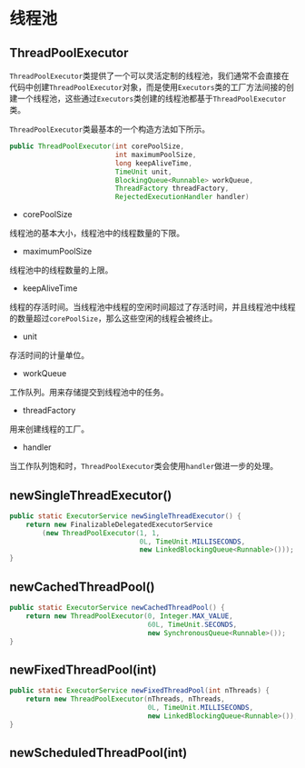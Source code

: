# 线程池

## ThreadPoolExecutor

`ThreadPoolExecutor`类提供了一个可以灵活定制的线程池，我们通常不会直接在代码中创建`ThreadPoolExecutor`对象，而是使用`Executors`类的工厂方法间接的创建一个线程池，这些通过`Executors`类创建的线程池都基于`ThreadPoolExecutor`类。

`ThreadPoolExecutor`类最基本的一个构造方法如下所示。

```java
public ThreadPoolExecutor(int corePoolSize,
                          int maximumPoolSize,
                          long keepAliveTime,
                          TimeUnit unit,
                          BlockingQueue<Runnable> workQueue,
                          ThreadFactory threadFactory,
                          RejectedExecutionHandler handler)
```

- corePoolSize

线程池的基本大小，线程池中的线程数量的下限。

- maximumPoolSize

线程池中的线程数量的上限。

- keepAliveTime

线程的存活时间。当线程池中线程的空闲时间超过了存活时间，并且线程池中线程的数量超过`corePoolSize`，那么这些空闲的线程会被终止。

- unit

存活时间的计量单位。

- workQueue

工作队列。用来存储提交到线程池中的任务。

- threadFactory

用来创建线程的工厂。

- handler

当工作队列饱和时，`ThreadPoolExecutor`类会使用`handler`做进一步的处理。

## newSingleThreadExecutor()

```java
public static ExecutorService newSingleThreadExecutor() {
    return new FinalizableDelegatedExecutorService
        (new ThreadPoolExecutor(1, 1,
                                0L, TimeUnit.MILLISECONDS,
                                new LinkedBlockingQueue<Runnable>()));
}
```

## newCachedThreadPool()

```java
public static ExecutorService newCachedThreadPool() {
    return new ThreadPoolExecutor(0, Integer.MAX_VALUE,
                                  60L, TimeUnit.SECONDS,
                                  new SynchronousQueue<Runnable>());
}
```

## newFixedThreadPool(int)

```java
public static ExecutorService newFixedThreadPool(int nThreads) {
    return new ThreadPoolExecutor(nThreads, nThreads,
                                  0L, TimeUnit.MILLISECONDS,
                                  new LinkedBlockingQueue<Runnable>());
}
```

## newScheduledThreadPool(int)

